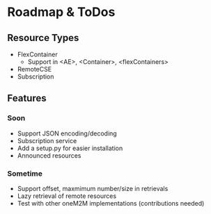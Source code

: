 # Roadmap & ToDos

## Resource Types
- FlexContainer
    - Support in &lt;AE>, &lt;Container>, &lt;flexContainers>
- RemoteCSE
- Subscription

## Features 
### Soon
- Support JSON encoding/decoding
- Subscription service
- Add a setup.py for easier installation
- Announced resources

### Sometime
- Support offset, maxmimum number/size in retrievals
- Lazy retrieval of remote resources 
- Test with other oneM2M implementations (contributions needed)
